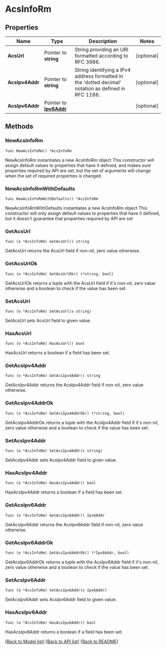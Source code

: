 # AcsInfoRm

## Properties

Name | Type | Description | Notes
------------ | ------------- | ------------- | -------------
**AcsUrl** | Pointer to **string** | String providing an URI formatted according to RFC 3986. | [optional] 
**AcsIpv4Addr** | Pointer to **string** | String identifying a IPv4 address formatted in the &#39;dotted decimal&#39; notation as defined in RFC 1166.  | [optional] 
**AcsIpv6Addr** | Pointer to [**Ipv6Addr**](Ipv6Addr.md) |  | [optional] 

## Methods

### NewAcsInfoRm

`func NewAcsInfoRm() *AcsInfoRm`

NewAcsInfoRm instantiates a new AcsInfoRm object
This constructor will assign default values to properties that have it defined,
and makes sure properties required by API are set, but the set of arguments
will change when the set of required properties is changed

### NewAcsInfoRmWithDefaults

`func NewAcsInfoRmWithDefaults() *AcsInfoRm`

NewAcsInfoRmWithDefaults instantiates a new AcsInfoRm object
This constructor will only assign default values to properties that have it defined,
but it doesn't guarantee that properties required by API are set

### GetAcsUrl

`func (o *AcsInfoRm) GetAcsUrl() string`

GetAcsUrl returns the AcsUrl field if non-nil, zero value otherwise.

### GetAcsUrlOk

`func (o *AcsInfoRm) GetAcsUrlOk() (*string, bool)`

GetAcsUrlOk returns a tuple with the AcsUrl field if it's non-nil, zero value otherwise
and a boolean to check if the value has been set.

### SetAcsUrl

`func (o *AcsInfoRm) SetAcsUrl(v string)`

SetAcsUrl sets AcsUrl field to given value.

### HasAcsUrl

`func (o *AcsInfoRm) HasAcsUrl() bool`

HasAcsUrl returns a boolean if a field has been set.

### GetAcsIpv4Addr

`func (o *AcsInfoRm) GetAcsIpv4Addr() string`

GetAcsIpv4Addr returns the AcsIpv4Addr field if non-nil, zero value otherwise.

### GetAcsIpv4AddrOk

`func (o *AcsInfoRm) GetAcsIpv4AddrOk() (*string, bool)`

GetAcsIpv4AddrOk returns a tuple with the AcsIpv4Addr field if it's non-nil, zero value otherwise
and a boolean to check if the value has been set.

### SetAcsIpv4Addr

`func (o *AcsInfoRm) SetAcsIpv4Addr(v string)`

SetAcsIpv4Addr sets AcsIpv4Addr field to given value.

### HasAcsIpv4Addr

`func (o *AcsInfoRm) HasAcsIpv4Addr() bool`

HasAcsIpv4Addr returns a boolean if a field has been set.

### GetAcsIpv6Addr

`func (o *AcsInfoRm) GetAcsIpv6Addr() Ipv6Addr`

GetAcsIpv6Addr returns the AcsIpv6Addr field if non-nil, zero value otherwise.

### GetAcsIpv6AddrOk

`func (o *AcsInfoRm) GetAcsIpv6AddrOk() (*Ipv6Addr, bool)`

GetAcsIpv6AddrOk returns a tuple with the AcsIpv6Addr field if it's non-nil, zero value otherwise
and a boolean to check if the value has been set.

### SetAcsIpv6Addr

`func (o *AcsInfoRm) SetAcsIpv6Addr(v Ipv6Addr)`

SetAcsIpv6Addr sets AcsIpv6Addr field to given value.

### HasAcsIpv6Addr

`func (o *AcsInfoRm) HasAcsIpv6Addr() bool`

HasAcsIpv6Addr returns a boolean if a field has been set.


[[Back to Model list]](../README.md#documentation-for-models) [[Back to API list]](../README.md#documentation-for-api-endpoints) [[Back to README]](../README.md)


